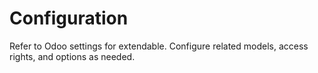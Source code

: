 # Configuration

Refer to Odoo settings for extendable. Configure related models, access rights, and options as needed.
